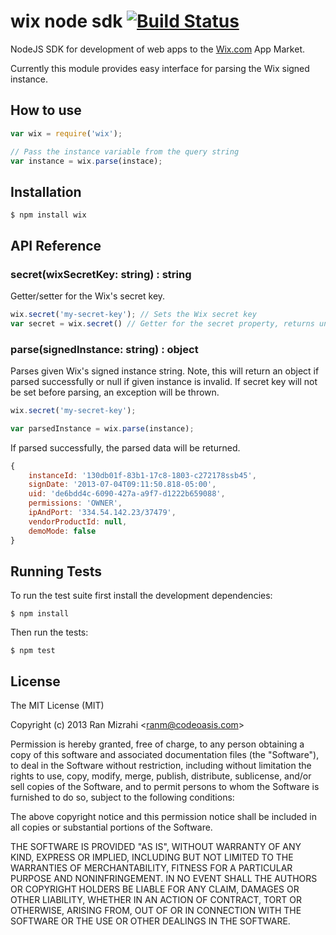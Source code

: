 # wix node sdk [![Build Status](https://travis-ci.org/ranm8/wix.png?branch=master)](https://travis-ci.org/ranm8/wix)

NodeJS SDK for development of web apps to the [Wix.com](http://www.wix.com) App Market.

Currently this module provides easy interface for parsing the Wix signed instance.

## How to use

```javascript
var wix = require('wix');

// Pass the instance variable from the query string
var instance = wix.parse(instace);
``` 

## Installation

	$ npm install wix

## API Reference

###  secret(wixSecretKey: string) : string
Getter/setter for the Wix's secret key.

```javascript
wix.secret('my-secret-key'); // Sets the Wix secret key
var secret = wix.secret() // Getter for the secret property, returns undefined if secret key has never been set before
```

### parse(signedInstance: string) : object
Parses given Wix's signed instance string. Note, this will return an object if parsed successfully or null if given instance is invalid.
If secret key will not be set before parsing, an exception will be thrown.

```javascript
wix.secret('my-secret-key');

var parsedInstance = wix.parse(instance);
```

If parsed successfully, the parsed data will be returned.

```javascript
{ 
	instanceId: '130db01f-83b1-17c8-1803-c272178ssb45',
  	signDate: '2013-07-04T09:11:50.818-05:00',
  	uid: 'de6bdd4c-6090-427a-a9f7-d1222b659088',
  	permissions: 'OWNER',
  	ipAndPort: '334.54.142.23/37479',
  	vendorProductId: null,
	demoMode: false 
}
```
## Running Tests

To run the test suite first install the development dependencies:

	$ npm install	

Then run the tests:

	$ npm test

## License

The MIT License (MIT)

Copyright (c) 2013 Ran Mizrahi <<ranm@codeoasis.com>>

Permission is hereby granted, free of charge, to any person obtaining a copy
of this software and associated documentation files (the "Software"), to deal
in the Software without restriction, including without limitation the rights
to use, copy, modify, merge, publish, distribute, sublicense, and/or sell
copies of the Software, and to permit persons to whom the Software is
furnished to do so, subject to the following conditions:

The above copyright notice and this permission notice shall be included in
all copies or substantial portions of the Software.

THE SOFTWARE IS PROVIDED "AS IS", WITHOUT WARRANTY OF ANY KIND, EXPRESS OR
IMPLIED, INCLUDING BUT NOT LIMITED TO THE WARRANTIES OF MERCHANTABILITY,
FITNESS FOR A PARTICULAR PURPOSE AND NONINFRINGEMENT. IN NO EVENT SHALL THE
AUTHORS OR COPYRIGHT HOLDERS BE LIABLE FOR ANY CLAIM, DAMAGES OR OTHER
LIABILITY, WHETHER IN AN ACTION OF CONTRACT, TORT OR OTHERWISE, ARISING FROM,
OUT OF OR IN CONNECTION WITH THE SOFTWARE OR THE USE OR OTHER DEALINGS IN
THE SOFTWARE.

